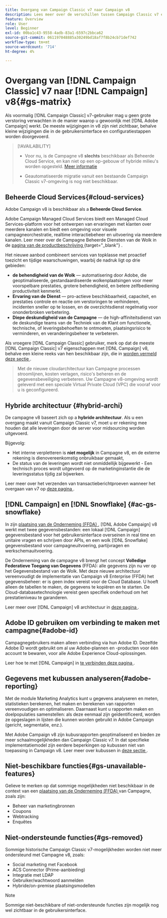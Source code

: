 ```yaml
---
title: Overgang van Campaign Classic v7 naar Campaign v8
description: Lees meer over de verschillen tussen Campaign Classic v7 en Campaign v8.
feature: Overview
role: User
level: Beginner
exl-id: 00ba1c43-9558-4adb-83a1-6597c2bbca62
source-git-commit: 061197048885a30249bd18af7f8b24cb71def742
workflow-type: tm+mt
source-wordcount: '714'
ht-degree: 4%

---
```


# Overgang van [!DNL Campaign Classic] v7 naar [!DNL Campaign] v8{#gs-matrix}

Als voormalig [!DNL Campaign Classic] v7-gebruiker mag u geen grote verstoring verwachten in de manier waarop u gewoonlijk met [!DNL Adobe Campaign] werkt. De meeste wijzigingen in v8 zijn niet zichtbaar, behalve kleine wijzigingen die in de gebruikersinterface en configuratiestappen worden doorgevoerd.

>[!AVAILABILITY]
>
>* Voor nu, is de Campagne v8 **slechts** beschikbaar als Beheerde Cloud Service, en kan niet op een op-gebouw of hybride milieu&#39;s worden opgesteld. [Meer informatie](#cloud-services)
>
>* Geautomatiseerde migratie vanuit een bestaande Campaign Classic v7-omgeving is nog niet beschikbaar.


## Beheerde Cloud Services{#cloud-services}

Adobe Campaign v8 is beschikbaar als a **Beheerde Cloud Service**.

Adobe Campaign Managed Cloud Services biedt een Managed Cloud Services-platform voor het ontwerpen van ervaringen met klanten over meerdere kanalen en biedt een omgeving voor visuele campagneorchestratie, realtime interactiebeheer en uitvoering via meerdere kanalen. Leer meer over de Campagne Beheerde Diensten van de Wolk in de [ pagina van de productbeschrijving ](https://helpx.adobe.com/nl/legal/product-descriptions/adobe-campaign-managed-cloud-services.html){target="_blank"} .

Het nieuwe aanbod combineert services van topklasse met proactief toezicht en tijdige waarschuwingen, waarbij de nadruk ligt op drie gebieden:

* **de behendigheid van de Wolk** — automatisering door Adobe, die geoptimaliseerde, gestandaardiseerde wolkenplaatsingen voor meer voorspelbare prestaties, grotere behendigheid, en betere zelfbediening productiviteit kenmerkt.
* **Ervaring van de Dienst** — pro-actieve beschikbaarheid, capaciteit, en prestaties controle en reactie om verstoringen te verhinderen, incidenten sneller op te lossen, en de overzichtsdienst regelmatig voor ononderbroken verbetering.
* **Diepe deskundigheid van de Campagne** — de high-affiniteitsdienst van de deskundige teams van de Techniek van de Klant om functionele, technische, of leveringsbehoeften te ontmoeten, plaatsingsrisico te verminderen, en veranderingsbeheer te verbeteren.

Als vroegere [!DNL Campaign Classic] gebruiker, merk op dat de meeste [!DNL Campaign Classic] v7 eigenschappen met [!DNL Campaign] v8, behalve een kleine reeks van hen beschikbaar zijn, die in [ worden vermeld deze sectie ](#gs-removed).

>Met de nieuwe cloudarchitectuur kan Campagne processen stroomlijnen, kosten verlagen, risico&#39;s beheren en de gegevensbeveiliging verbeteren. Uw Campagne v8-omgeving wordt geleverd met een speciale Virtual Private Cloud (VPC) die vooraf voor u is geconfigureerd.


## Hybride architectuur {#hybrid-archi}

De campagne v8 baseert zich op a **hybride architectuur**. Als u een overgang maakt vanuit Campaign Classic v7, moet u er rekening mee houden dat alle leveringen door de server voor midsourcing worden uitgevoerd.

Bijgevolg:

* Het interne verpletteren is **niet mogelijk** in Campagne v8, en de externe rekening is dienovereenkomstig onbruikbaar gemaakt,
* De status van de leveringen wordt niet onmiddellijk bijgewerkt - Een technisch proces wordt uitgevoerd op de marketinginstantie die de leveringsstatus tijdig zal bijwerken.


Leer meer over het verzenden van transactieberichtproeven wanneer het overgaan van v7 op [ deze pagina ](../send/transactional-template.md#transition-from-v7).


## [!DNL Campaign] en [!DNL Snowflake] {#ac-gs-snowflake}

In zijn [ plaatsing van de Onderneming (FFDA) ](../architecture/enterprise-deployment.md), [!DNL Adobe Campaign] v8 werkt met twee gegevensbestanden: een lokaal [!DNL Campaign] gegevensbestand voor het gebruikersinterface overseinen in real time en unitaire vragen en schrijven door APIs, en een wolk [!DNL Snowflake] gegevensbestand voor campagneuitvoering, partijvragen en werkschemauitvoering.

De Onderneming van de campagne v8 brengt het concept **Volledige Federatieve Toegang van Gegevens** (FFDA): alle gegevens zijn nu ver op het Gegevensbestand van de Wolk. Met deze nieuwe architectuur vereenvoudigt de implementatie van Campaign v8 Enterprise (FFDA) het gegevensbeheer: er is geen index vereist voor de Cloud Database. U hoeft alleen de tabellen te maken, de gegevens te kopiëren en te starten. De Cloud-databasetechnologie vereist geen specifiek onderhoud om het prestatieniveau te garanderen.

Leer meer over [!DNL Campaign] v8 architectuur in [ deze pagina ](../architecture/architecture.md).


## Adobe ID gebruiken om verbinding te maken met campagne{#adobe-id}

Campagnegebruikers maken alleen verbinding via hun Adobe ID. Dezelfde Adobe ID wordt gebruikt om al uw Adobe-plannen en -producten voor één account te bewaren, voor alle Adobe Experience Cloud-oplossingen.

Leer hoe te met [!DNL Campaign] in [ te verbinden deze pagina ](connect.md).

## Gegevens met kubussen analyseren{#adobe-reporting}

Met de module Marketing Analytics kunt u gegevens analyseren en meten, statistieken berekenen, het maken en berekenen van rapporten vereenvoudigen en optimaliseren. Daarnaast kunt u rapporten maken en doelpopulaties samenstellen: als deze eenmaal zijn geïdentificeerd, worden ze opgeslagen in lijsten die kunnen worden gebruikt in Adobe Campaign (gericht, segmentatie, enz.).

Met Adobe Campaign v8 zijn kubusrapporten geoptimaliseerd en bieden ze meer schaalmogelijkheden dan Campaign Classic v7. In dat specifieke implementatiemodel zijn eerdere beperkingen op kubussen niet van toepassing in Campaign v8. Leer meer over kubussen in [ deze sectie ](../../v8/reporting/gs-cubes.md).

## Niet-beschikbare functies{#gs-unavailable-features}

Gelieve te merken op dat sommige mogelijkheden niet beschikbaar in de context van een [ plaatsing van de Onderneming (FFDA) ](../architecture/enterprise-deployment.md) van Campagne, zoals zijn:

* Beheer van marketingbronnen
* Coupons
* Webtracking
* Enquêtes

## Niet-ondersteunde functies{#gs-removed}

Sommige historische Campaign Classic v7-mogelijkheden worden niet meer ondersteund met Campagne v8, zoals:

* Social marketing met Facebook
* ACS Connector (Prime-aanbieding)
* Integratie met LDAP
* Gebruiker/wachtwoord aanmelden
* Hybride/on-premise plaatsingsmodellen


>[!NOTE]
>
>Sommige niet-beschikbare of niet-ondersteunde functies zijn mogelijk nog wel zichtbaar in de gebruikersinterface.
